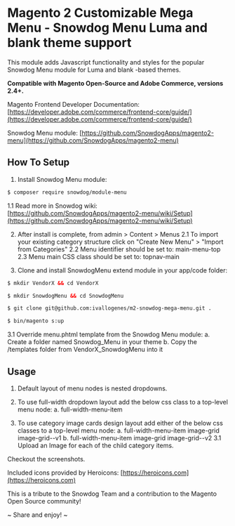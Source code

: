 # Magento 2 Customizable Mega Menu - Snowdog Menu Luma and blank theme support

This module adds Javascript functionality and styles for the popular Snowdog Menu module for Luma and blank -based themes.

**Compatible with Magento Open-Source and Adobe Commerce, versions 2.4+.**

Magento Frontend Developer Documentation: [https://developer.adobe.com/commerce/frontend-core/guide/](https://developer.adobe.com/commerce/frontend-core/guide/)

Snowdog Menu module: [https://github.com/SnowdogApps/magento2-menu](https://github.com/SnowdogApps/magento2-menu)

## How To Setup

1. Install Snowdog Menu module:
```html
$ composer require snowdog/module-menu
```
1.1 Read more in Snowdog wiki: [https://github.com/SnowdogApps/magento2-menu/wiki/Setup](https://github.com/SnowdogApps/magento2-menu/wiki/Setup)

2. After install is complete, from admin > Content > Menus
2.1 To import your existing category structure click on "Create New Menu" > "Import from Categories"
2.2 Menu identifier should be set to: main-menu-top
2.3 Menu main CSS class should be set to: topnav-main

3. Clone and install SnowdogMenu extend module in your app/code folder:
```html
$ mkdir VendorX && cd VendorX

$ mkdir SnowdogMenu && cd SnowdogMenu

$ git clone git@github.com:ivallogenes/m2-snowdog-mega-menu.git .

$ bin/magento s:up
```
3.1 Override menu.phtml template from the Snowdog Menu module:
a. Create a folder named Snowdog_Menu in your theme
b. Copy the /templates folder from VendorX_SnowdogMenu into it

## Usage

1. Default layout of menu nodes is nested dropdowns.

2. To use full-width dropdown layout add the below css class to a top-level menu node:
a. full-width-menu-item

3. To use category image cards design layout add either of the below css classes to a top-level menu node:
a. full-width-menu-item image-grid image-grid--v1
b. full-width-menu-item image-grid image-grid--v2
3.1 Upload an Image for each of the child category items.

Checkout the screenshots.

Included icons provided by Heroicons: [https://heroicons.com](https://heroicons.com)

This is a tribute to the Snowdog Team and a contribution to the Magento Open Source community!

~ Share and enjoy! ~
